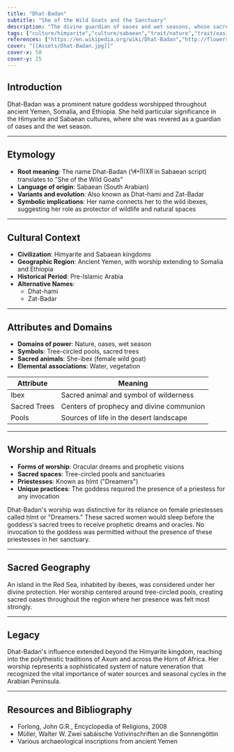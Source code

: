 ```yaml
---
title: "Dhat-Badan"
subtitle: "She of the Wild Goats and the Sanctuary"
description: "The divine guardian of oases and wet seasons, whose sacred ibexes roam an island in the Red Sea"
tags: ["culture/himyarite","culture/sabaean","trait/nature","trait/oasis","trait/female","trait/prophecy","trait/water","trait/wilderness"]
references: ["https://en.wikipedia.org/wiki/Dhat-Badan","http://flowersforgods.com/arabian-goddess-dhat-badan/"]
cover: "[[Assets/Dhat-Badan.jpg]]"
cover-x: 50
cover-y: 25
---
```

## Introduction
Dhat-Badan was a prominent nature goddess worshipped throughout ancient Yemen, Somalia, and Ethiopia. She held particular significance in the Himyarite and Sabaean cultures, where she was revered as a guardian of oases and the wet season.

---

## Etymology

- **Root meaning**: The name Dhat-Badan (𐩹𐩩𐩽𐩨𐩲𐩵𐩬 in Sabaean script) translates to "She of the Wild Goats"
- **Language of origin**: Sabaean (South Arabian)
- **Variants and evolution**: Also known as Dhat-hami and Zat-Badar
- **Symbolic implications**: Her name connects her to the wild ibexes, suggesting her role as protector of wildlife and natural spaces

---

## Cultural Context

- **Civilization**: Himyarite and Sabaean kingdoms
- **Geographic Region**: Ancient Yemen, with worship extending to Somalia and Ethiopia
- **Historical Period**: Pre-Islamic Arabia
- **Alternative Names**:
  - Dhat-hami
  - Zat-Badar

---

## Attributes and Domains

- **Domains of power**: Nature, oases, wet season
- **Symbols**: Tree-circled pools, sacred trees
- **Sacred animals**: She-ibex (female wild goat)
- **Elemental associations**: Water, vegetation

| Attribute | Meaning |
|-----------|----------|
| Ibex | Sacred animal and symbol of wilderness |
| Sacred Trees | Centers of prophecy and divine communion |
| Pools | Sources of life in the desert landscape |

---

## Worship and Rituals

- **Forms of worship**: Oracular dreams and prophetic visions
- **Sacred spaces**: Tree-circled pools and sanctuaries
- **Priestesses**: Known as ḥlmt ("Dreamers")
- **Unique practices**: The goddess required the presence of a priestess for any invocation

Dhat-Badan's worship was distinctive for its reliance on female priestesses called ḥlmt or "Dreamers." These sacred women would sleep before the goddess's sacred trees to receive prophetic dreams and oracles. No invocation to the goddess was permitted without the presence of these priestesses in her sanctuary.

---

## Sacred Geography

An island in the Red Sea, inhabited by ibexes, was considered under her divine protection. Her worship centered around tree-circled pools, creating sacred oases throughout the region where her presence was felt most strongly.

---

## Legacy

Dhat-Badan's influence extended beyond the Himyarite kingdom, reaching into the polytheistic traditions of Axum and across the Horn of Africa. Her worship represents a sophisticated system of nature veneration that recognized the vital importance of water sources and seasonal cycles in the Arabian Peninsula.

---

## Resources and Bibliography

- Forlong, John G.R., Encyclopedia of Religions, 2008
- Müller, Walter W. Zwei sabäische Votivinschriften an die Sonnengöttin
- Various archaeological inscriptions from ancient Yemen
